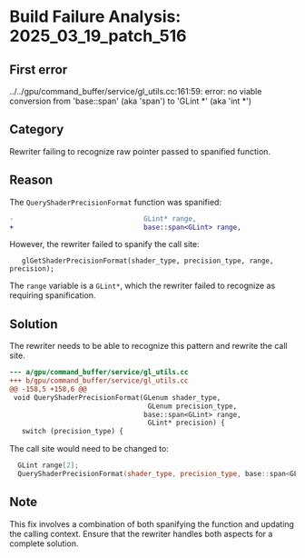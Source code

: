 # Build Failure Analysis: 2025_03_19_patch_516

## First error

../../gpu/command_buffer/service/gl_utils.cc:161:59: error: no viable conversion from 'base::span<GLint>' (aka 'span<int>') to 'GLint *' (aka 'int *')

## Category
Rewriter failing to recognize raw pointer passed to spanified function.

## Reason
The `QueryShaderPrecisionFormat` function was spanified:

```diff
-                                GLint* range,
+                                base::span<GLint> range,
```

However, the rewriter failed to spanify the call site:

```
   glGetShaderPrecisionFormat(shader_type, precision_type, range, precision);
```

The `range` variable is a `GLint*`, which the rewriter failed to recognize as requiring spanification.

## Solution
The rewriter needs to be able to recognize this pattern and rewrite the call site.

```diff
--- a/gpu/command_buffer/service/gl_utils.cc
+++ b/gpu/command_buffer/service/gl_utils.cc
@@ -158,5 +158,6 @@
 void QueryShaderPrecisionFormat(GLenum shader_type,
                                  GLenum precision_type,
                                 base::span<GLint> range,
                                  GLint* precision) {
   switch (precision_type) {

```

The call site would need to be changed to:

```c++
  GLint range[2];
  QueryShaderPrecisionFormat(shader_type, precision_type, base::span<GLint>(range), precision);
```

## Note
This fix involves a combination of both spanifying the function and updating the calling context. Ensure that the rewriter handles both aspects for a complete solution.